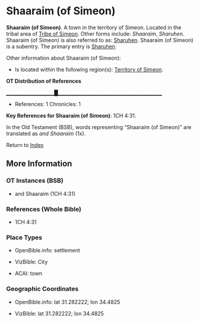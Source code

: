 # Shaaraim (of Simeon)
**Shaaraim (of Simeon)**. 
A town in the territory of Simeon. 
Located in the tribal area of [Tribe of Simeon](../../../groups/md/acai/Simeon.md). 
Other forms include: 
*Shaaraim*, *Sharuhen*. 
Shaaraim (of Simeon) is also referred to as: 
[Sharuhen](Sharuhen.md). 
Shaaraim (of Simeon) is a subentry. The primary entry is 
[Sharuhen](Sharuhen.md). 




Other information about Shaaraim (of Simeon):


* Is located within the following region(s): 
[Territory of Simeon](TerritoryOfSimeon.md). 


**OT Distribution of References**

▁▁▁▁▁▁▁▁▁▁▁▁█▁▁▁▁▁▁▁▁▁▁▁▁▁▁▁▁▁▁▁▁▁▁▁▁▁▁
* References: 1 Chronicles: 1



**Key References for Shaaraim (of Simeon)**: 
1CH 4:31. 


In the Old Testament (BSB), words representing “Shaaraim (of Simeon)” are translated as 
*and Shaaraim* (1x). 




Return to [Index](00-Index.md)

## More Information

### OT Instances (BSB)

* and Shaaraim (1CH 4:31)



### References (Whole Bible)

* 1CH 4:31


### Place Types

* OpenBible.info: settlement

* VizBible: City

* ACAI: town



### Geographic Coordinates

* OpenBible.info: lat 31.282222; lon 34.4825

* VizBible: lat 31.282222; lon 34.4825




